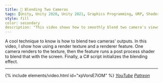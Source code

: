 ```yaml
---
title: 🎨 Blending Two Cameras
tags: [Unity, Unity 2020, Unity 2021, Graphics Programming, URP, Shader Graph, HLSL, C#, Shader, Renderer Feature, Post Processing, Video]
style: fill
color: secondary 
description: "This video shows how to smoothly blend two camera's views using a render texture and renderer feature."
---
```


A cool technique to know is how to blend two cameras' outputs. In this video, I show how using a render texture and a renderer feature. One camera renders to the texture, then the feature runs a post process shader to blend that with the screen. Finally, a C# script initializes the blending effect.

***

{% include elements/video.html id="xpVorsE7iOM" %}
*[YouTube](https://youtu.be/xpVorsE7iOM) [Patreon](https://www.patreon.com/posts/49866005)* 